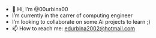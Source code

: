 - 👋 Hi, I’m @00urbina00
- I’m currently in the carrer of computing engineer
- I’m looking to collaborate on some Ai projects to learn ;)
- 📫 How to reach me: edurbina2002@hotmail.com

<!---
00urbina00/00urbina00 is a ✨ special ✨ repository because its `README.md` (this file) appears on your GitHub profile.
You can click the Preview link to take a look at your changes.
--->
